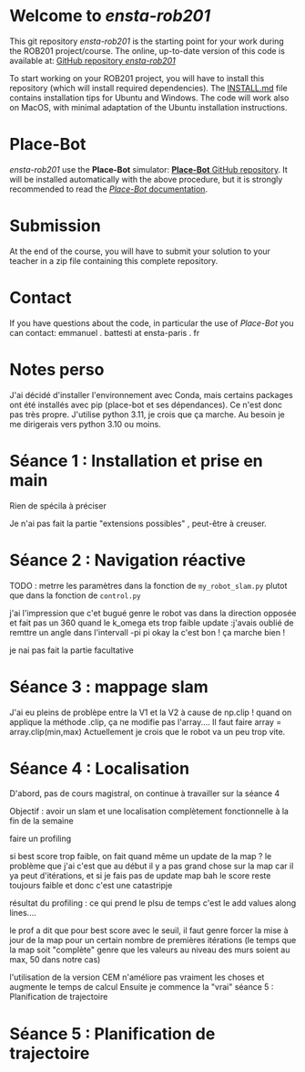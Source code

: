 # Welcome to *ensta-rob201*

This git repository *ensta-rob201* is the starting point for your work during the ROB201 project/course. The online, up-to-date version of this code is available at: [GitHub repository *ensta-rob201*](https://github.com/emmanuel-battesti/ensta-rob201)

To start working on your ROB201 project, you will have to install this repository (which will install required dependencies). The [INSTALL.md](INSTALL.md) file contains installation tips for Ubuntu and Windows. The code will work also on MacOS, with minimal adaptation of the Ubuntu installation instructions.

# Place-Bot

*ensta-rob201* use the **Place-Bot** simulator: [**Place-Bot** GitHub repository](https://github.com/emmanuel-battesti/place-bot). It will be installed automatically with the above procedure, but it is strongly recommended to read the [*Place-Bot* documentation](https://github.com/emmanuel-battesti/place-bot#readme).


# Submission

At the end of the course, you will have to submit your solution to your teacher in a zip file containing this complete repository. 

# Contact

If you have questions about the code, in particular the use of *Place-Bot* you can contact: emmanuel . battesti at ensta-paris . fr

# Notes perso

J'ai décidé d'installer l'environnement avec Conda, mais certains packages ont été installés avec pip (place-bot et ses dépendances). Ce n'est donc pas très propre. J'utilise python 3.11, je crois que ça marche. Au besoin je me dirigerais vers python 3.10 ou moins.

# Séance 1 : Installation et prise en main

Rien de spécila à préciser

Je n'ai pas fait la partie "extensions possibles" , peut-être à creuser.

# Séance 2 : Navigation réactive

TODO : metrre les paramètres dans la fonction de `my_robot_slam.py` plutot que dans la fonction de `control.py`


j'ai l'impression que c'et bugué genre le robot vas dans la direction opposée et fait pas un 360 quand le k_omega ets trop faible
update :j'avais oublié de remttre un angle dans l'intervall -pi pi
okay la c'est bon ! ça marche bien !

je nai pas fait la partie facultative

# Séance 3 : mappage slam

J'ai eu pleins de problèpe entre la V1 et la V2 à cause de np.clip ! quand on applique la méthode .clip, ça ne modifie pas l'array....
Il faut faire array = array.clip(min,max)
Actuellement je crois que le robot va un peu trop vite.

# Séance 4 : Localisation



D'abord, pas de cours magistral, on continue à travailler sur la séance 4

Objectif : avoir un slam et une localisation complètement fonctionnelle à la fin de la semaine

faire un profiling

si best score trop faible, on fait quand même un update de la map ? le problème que j'ai c'est que au début il y a pas grand chose sur la map car il ya peut d'itérations, et si je fais pas de update map bah le score reste toujours faible et donc c'est une catastripje

résultat du profiling : ce qui prend le plsu de temps c'est le add values along lines....   

le prof a dit que pour best score avec le seuil, il faut genre forcer la mise à jour de la map pour un certain nombre de premières itérations (le temps que la map soit "complète" genre que les valeurs au niveau des murs soient au max, 50 dans notre cas)

l'utilisation de la version CEM n'améliore pas vraiment les choses et augmente le temps de calcul
Ensuite je commence la "vrai" séance 5 : Planification de trajectoire

# Séance 5 : Planification de trajectoire
